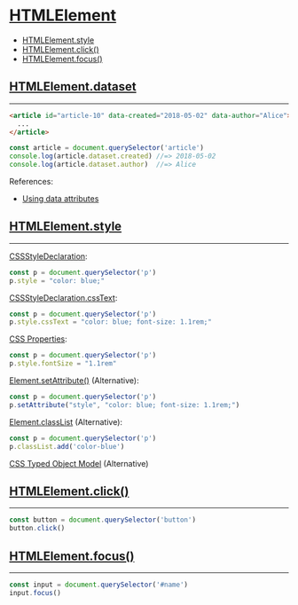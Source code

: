 # [HTMLElement](https://developer.mozilla.org/en-US/docs/Web/API/HTMLElement)

* [HTMLElement.style](#HTMLElement.style)
* [HTMLElement.click()](#HTMLElement.click())
* [HTMLElement.focus()](#HTMLElement.focus())

## [HTMLElement.dataset](https://developer.mozilla.org/en-US/docs/Web/API/HTMLElement/dataset)
---

```html
<article id="article-10" data-created="2018-05-02" data-author="Alice">
  ...
</article>
```

```js
const article = document.querySelector('article')
console.log(article.dataset.created) //=> 2018-05-02
console.log(article.dataset.author)  //=> Alice
```

References:
* [Using data attributes](https://developer.mozilla.org/en-US/docs/Learn/HTML/Howto/Use_data_attributes)

## [HTMLElement.style](https://developer.mozilla.org/en-US/docs/Web/API/HTMLElement/style)
---

[CSSStyleDeclaration](https://developer.mozilla.org/en-US/docs/Web/API/CSSStyleDeclaration):
```js
const p = document.querySelector('p')
p.style = "color: blue;"
```

[CSSStyleDeclaration.cssText](https://developer.mozilla.org/en-US/docs/Web/API/CSSStyleDeclaration/cssText):
```js
const p = document.querySelector('p')
p.style.cssText = "color: blue; font-size: 1.1rem;"
```

[CSS Properties](https://developer.mozilla.org/en-US/docs/Web/CSS/CSS_Properties_Reference):
```js
const p = document.querySelector('p')
p.style.fontSize = "1.1rem"
```

[Element.setAttribute()](https://developer.mozilla.org/en-US/docs/Web/API/Element/setAttribute) (Alternative):
```js
const p = document.querySelector('p')
p.setAttribute("style", "color: blue; font-size: 1.1rem;")
```

[Element.classList](https://developer.mozilla.org/en-US/docs/Web/API/Element/classList) (Alternative):
```js
const p = document.querySelector('p')
p.classList.add('color-blue')
```

[CSS Typed Object Model](https://developers.google.com/web/updates/2018/04/nic66#cssom) (Alternative)

## [HTMLElement.click()](https://developer.mozilla.org/en-US/docs/Web/API/HTMLElement/click)
---

```js
const button = document.querySelector('button')
button.click()
```

## [HTMLElement.focus()](https://developer.mozilla.org/en-US/docs/Web/API/HTMLElement/focus)
---

```js
const input = document.querySelector('#name')
input.focus()
```
